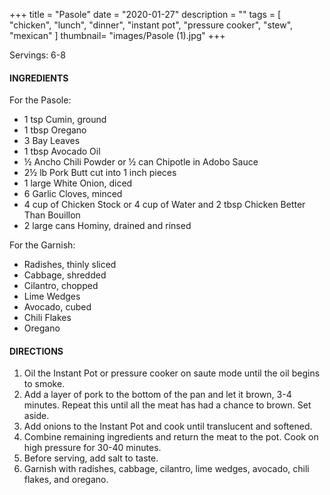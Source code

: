 +++
title = "Pasole"
date = "2020-01-27"
description = ""
tags = [
    "chicken",
    "lunch",
    "dinner",
    "instant pot",
    "pressure cooker",
    "stew",
    "mexican"
]
thumbnail= "images/Pasole (1).jpg"
+++

Servings: 6-8 <!--more-->

#### INGREDIENTS 

For the Pasole: 

* 1 tsp Cumin, ground 
* 1 tbsp Oregano
* 3 Bay Leaves 
* 1 tbsp Avocado Oil 
* ½ Ancho Chili Powder or ½ can Chipotle in Adobo Sauce 
* 2½ lb Pork Butt cut into 1 inch pieces
* 1 large White Onion, diced 
* 6 Garlic Cloves, minced 
* 4 cup of Chicken Stock or 4 cup of Water and 2 tbsp Chicken Better Than Bouillon
* 2 large cans Hominy, drained and rinsed 

For the Garnish: 

* Radishes, thinly sliced
* Cabbage, shredded     
* Cilantro, chopped  
* Lime Wedges 
* Avocado, cubed 
* Chili Flakes 
* Oregano 
  
#### DIRECTIONS 

1. Oil the Instant Pot or pressure cooker on saute mode until the oil begins to smoke. 
2. Add a layer of pork to the bottom of the pan and let it brown, 3-4 minutes. Repeat this until all the meat has had a chance to brown. Set aside. 
3. Add onions to the Instant Pot and cook until translucent and softened. 
4. Combine remaining ingredients and return the meat to the pot. Cook on high pressure for 30-40 minutes. 
5. Before serving, add salt to taste. 
6. Garnish with radishes, cabbage, cilantro, lime wedges, avocado, chili flakes, and oregano.    
